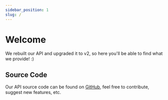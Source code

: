```yaml
---
sidebar_position: 1
slug: /
---
```


# Welcome

We rebuilt our API and upgraded it to v2, so here you'll be able to find what we provide! :)

## Source Code

Our API source code can be found on [GitHub](https://github.com/Wedz0ff/tibialabs-api-v2), feel free to contribute, suggest new features, etc.
